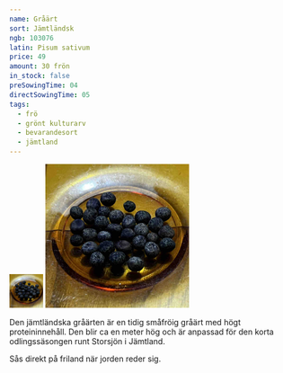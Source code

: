 ```yaml
---
name: Gråärt
sort: Jämtländsk
ngb: 103076
latin: Pisum sativum
price: 49
amount: 30 frön
in_stock: false
preSowingTime: 04
directSowingTime: 05
tags:
  - frö
  - grönt kulturarv
  - bevarandesort
  - jämtland
---
```


<img src="/img/fro-jamtlandsk.jpg" width="60" transform-images="avif webp 60@1,1.5,2" alt="Jämtländsk gråärt" class="thumb">
<img src="/img/fro-jamtlandsk.jpg" width="256" transform-images="avif webp 256@1,1.5,2" alt="Jämtländsk gråärt">

Den jämtländska gråärten är en tidig småfröig gråärt med högt proteininnehåll. Den blir ca en meter hög och är anpassad för den korta odlingssäsongen runt Storsjön i Jämtland.

Sås direkt på friland när jorden reder sig.
